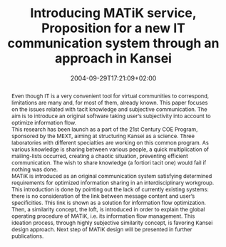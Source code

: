 ---
slug: introducing-MATiK-service-proposition-for-a-new-IT-communication-system-through-an-approach-in-kansei
title: "Introducing MATiK service, Proposition for a new IT communication system through an approach in Kansei"
layout: single
publitype: conference
subsection: conference
institution:
    logo: Tsukuba
    web: "https://www.tsukuba.ac.jp/"
    name: "University of Tsukuba"
kansei: true
research: 
    -  kansei
date: 2004-09-29T17:21:09+02:00
reference: "Lévy, P., & Yamanaka, T. (2004). Introducing MATiK service – Proposition for a new IT communication system through an approach in Kansei. the Proceedings of 2004 Design Research Society International Conference - Futureground 2004 ([on CD]). Melbourne, Australia: Monash University."
abstract: "Even though IT is a very convenient tool for virtual communities to correspond, limitations are many and, for most of them, already known. This paper focuses on the issues related with tacit knowledge and subjective communication. The aim is to introduce an original software taking user’s subjectivity into account to optimize information flow.<br/>This research has been launch as a part of the 21st Century COE Program, sponsored by the MEXT, aiming at structuring Kansei as a science. Three laboratories with different specialties are working on this common program. As various knowledge is sharing between various people, a quick multiplication of mailing-lists occurred, creating a chaotic situation, preventing efficient communication. The wish to share knowledge (a fortiori tacit one) would fail if nothing was done.<br/>MATiK is introduced as an original communication system satisfying determined requirements for optimized information sharing in an interdisciplinary workgroup. This introduction is done by pointing out the lack of currently existing systems: there is no consideration of the link between message content and user’s specificities. This link is shown as a solution for information flow optimization.<br/>Then, a similarity concept, the loft, is introduced in order to explain the global operating procedure of MATiK, i.e. its information flow management. This ideation process, through highly subjective similarity concept, is favoring Kansei design approach. Next step of MATiK design will be presented in further publications."
link:
    paper: "https://1drv.ms/b/s!AnQx_v88q65Qv4RjQEFUqdJZgYNbPg?e=XnEVfB"
---